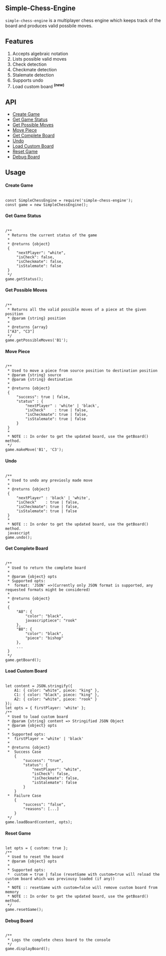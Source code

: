 ## Simple-Chess-Engine
`simple-chess-engine` is a multiplayer chess engine which keeps track of the board and produces valid possbile moves.

## Features
1. Accepts algebraic notation
2. Lists possible valid moves
3. Check detection
4. Checkmate detection
5. Stalemate detection
6. Supports undo
7. Load custom board <sup>**(new)**</sup>

## API
 * <a href='#create-game'>Create Game</a>
 * <a href='#get-status'>Get Game Status</a>
 * <a href='#get-possible-moves'>Get Possible Moves</a>
 * <a href='#move-piece'>Move Piece</a>
 * <a href='#get-board'>Get Complete Board</a>
 * <a href='#undo'>Undo</a>
 * <a href='#load-board'>Load Custom Board</a>
 * <a href='#reset'>Reset Game</a>
 * <a href='#debug'>Debug Board</a>

## Usage
<h4 id='create-game'>Create Game</h4>
<pre><code>
const SimpleChessEngine = require('simple-chess-engine');
const game = new SimpleChessEngine();
</code></pre>

<h4 id='get-status'>Get Game Status</h4>
<pre><code>
/**
 * Returns the current status of the game
 * 
 * @returns {object}
 {
     "nextPlayer": "white",
     "isCheck": false,
     "isCheckmate": false,
     "isStalemate": false
 }
 */
game.getStatus();
</code></pre>

<h4 id='get-possible-moves'>Get Possible Moves</h4>
<pre><code>
/**
 * Returns all the valid possible moves of a piece at the given position
 * @param {string} position
 * 
 * @returns {array}
 ["A3", "C3"]
 */
game.getPossibleMoves('B1');
</code></pre>

<h4 id='move-piece'>Move Piece</h4>
<pre><code>
/**
 * Used to move a piece from source position to destination position
 * @param {string} source
 * @param {string} destination 
 * 
 * @returns {object}
 {
     "success": true | false,
     "status" : {
         "nextPlayer" : 'white' | 'black',
         "isCheck"    : true | false,
         "isCheckmate": true | false,
         "isStalemate": true | false
     }
 }
 *
 * NOTE :: In order to get the updated board, use the getBoard() method.
 */
game.makeMove('B1', 'C3');
</code></pre>

<h4 id='undo'>Undo</h4>
<pre><code>
/**
 * Used to undo any previosly made move
 * 
 * @returns {object}
 {
     "nextPlayer" : 'black' | 'white',
     "isCheck"    : true | false,
     "isCheckmate": true | false,
     "isStalemate": true | false
 }
 *
 * NOTE :: In order to get the updated board, use the getBoard() method.
 javascript
game.undo();
</code></pre>

<h4 id='get-board'>Get Complete Board</h4>
<pre><code>
/**
 * Used to return the complete board
 * 
 * @param {object} opts 
 * Supported opts:
 *  format: 'JSON' =>(Currently only JSON format is supported, any requested formats might be considered)
 * 
 * @returns {object}
 * 
 {
     "A8": {
         "color": "black",
         javascriptiece": "rook"
     },
     "B8": {
         "color": "black",
         "piece": "bishop"
     },
     ...
 }
 */
game.getBoard();
</code></pre>

<h4 id='load-board'>Load Custom Board</h4>
<pre><code>
let content = JSON.stringify({
    A1: { color: "white", piece: "king" },
    C1: { color: "black", piece: "king" },
    A2: { color: "white", piece: "rook" }
});
let opts = { firstPlayer: 'white' };
/**
 * Used to load custom board
 * @param {string} content => Stringified JSON Object
 * @param {object} opts
 * 
 * Supported opts:
 *  firstPlayer = 'white' | 'black'
 * 
 * @returns {object}
 *  Success Case
    {
        "success": "true",
        "status": {
            "nextPlayer": "white",
            "isCheck": false,
            "isCheckmate": false,
            "isStalemate": false
        }
    }
 *  Failure Case
    {
        "success": "false",
        "reasons": [...]
    }
 */
game.loadBoard(content, opts);
</code></pre>

<h4 id='reset'>Reset Game</h4>
<pre><code>
let opts = { custom: true };
/**
 * Used to reset the board
 * @param {object} opts
 * 
 * Supported opts:
 *  custom = true | false (resetGame with custom=true will reload the custom board which was previousy loaded (if any))
 * 
 * NOTE :: resetGame with custom=false will remove custom board from memory
 * NOTE :: In order to get the updated board, use the getBoard() method.
 */
game.resetGame();
</code></pre>

<h4 id='debug'>Debug Board</h4>
<pre><code type='javascript'>
/**
 * Logs the complete chess board to the console
 */
game.displayBoard();
</code></pre>
